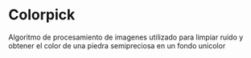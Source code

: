 # Colorpick
Algoritmo de procesamiento de imagenes utilizado para limpiar ruido y obtener el color de una piedra semipreciosa en un fondo unicolor
